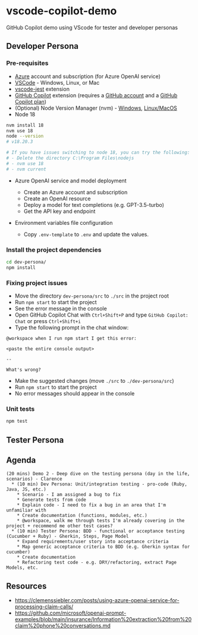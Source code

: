 # vscode-copilot-demo

GitHub Copilot demo using VScode for tester and developer personas

## Developer Persona

### Pre-requisites

* [Azure](https://azure.microsoft.com/) account and subscription (for Azure OpenAI service)
* [VSCode](https://code.visualstudio.com/) - Windows, Linux, or Mac
* [vscode-jest](https://marketplace.visualstudio.com/items?itemName=Orta.vscode-jest) extension
* [GitHub Copilot](https://marketplace.visualstudio.com/items?itemName=GitHub.copilot) extension (requires a [GitHub account](https://github.com/) and a [GitHub Copilot plan](https://github.com/features/copilot))
* (Optional) Node Version Manager (nvm) - [Windows](https://github.com/coreybutler/nvm-windows), [Linux/MacOS](https://github.com/nvm-sh/nvm)
* Node 18

```sh
nvm install 18
nvm use 18
node --version
# v18.20.3

# If you have issues switching to node 18, you can try the following:
# - Delete the directory C:\Program Files\nodejs
# - nvm use 18
# - nvm current
```

* Azure OpenAI service and model deployment

  - Create an Azure account and subscription
  - Create an OpenAI resource
  - Deploy a model for text completions (e.g. GPT-3.5-turbo)
  - Get the API key and endpoint

* Environment variables file configuration

  - Copy `.env-template` to `.env` and update the values.

### Install the project dependencies

```sh
cd dev-persona/ 
npm install
```

### Fixing project issues

* Move the directory `dev-persona/src` to `./src` in the project root
* Run `npm start` to start the project
* See the error message in the console
* Open GitHub Copilot Chat with `Ctrl+Shift+P` and type `GitHub Copilot: Chat` or press `Ctrl+Shift+i`
* Type the following prompt in the chat window:

```
@workspace when I run npm start I get this error:

<paste the entire console output>

--

What's wrong?
```

* Make the suggested changes (move `./src` to `./dev-persona/src`)
* Run `npm start` to start the project
* No error messages should appear in the console

### Unit tests

```sh
npm test
```

## Tester Persona

## Agenda

```
(20 mins) Demo 2 - Deep dive on the testing persona (day in the life, scenarios) - Clarence
  * (10 min) Dev Persona: Unit/integration testing - pro-code (Ruby, Java, JS, etc.)
    * Scenario - I am assigned a bug to fix
    * Generate tests from code
    * Explain code - I need to fix a bug in an area that I'm unfamiliar with
    * Create documentation (functions, modules, etc.)
    * @workspace, walk me through tests I'm already covering in the project + recommend me other test cases?
  * (10 min) Tester Persona: BDD - functional or acceptance testing (Cucumber + Ruby) - Gherkin, Steps, Page Model
    * Expand requirements/user story into acceptance criteria
    * Map generic acceptance criteria to BDD (e.g. Gherkin syntax for cucumber)
    * Create documentation
    * Refactoring test code - e.g. DRY/refactoring, extract Page Models, etc.
```

## Resources

* https://clemenssiebler.com/posts/using-azure-openai-service-for-processing-claim-calls/
* https://github.com/microsoft/openai-prompt-examples/blob/main/insurance/Information%20extraction%20from%20claim%20phone%20conversations.md
